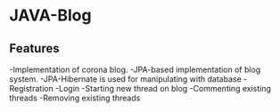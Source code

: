 # JAVA-Blog

## Features

-Implementation of corona blog.
-JPA-based implementation of blog system.
-JPA-Hibernate is used for manipulating with database
-Registration
-Login
-Starting new thread on blog
-Commenting existing threads
-Removing existing threads


